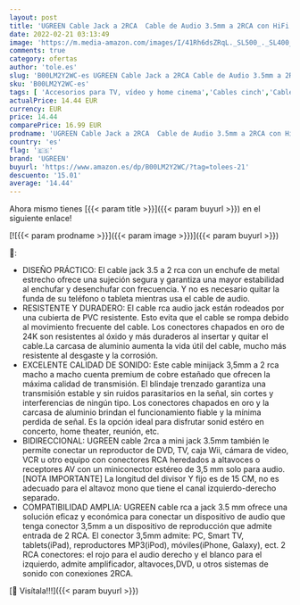 ```yaml
---
layout: post
title: 'UGREEN Cable Jack a 2RCA  Cable de Audio 3.5mm a 2RCA con HiFi Sonido  Minijack a RCA Macho Audio Estéreo Cable para Móvil  Tablet  PC  Reproductor MP3  iPod  Amplificador  Altavoz  TV  DVD  5 Metros'
date: 2022-02-21 03:13:49
image: 'https://m.media-amazon.com/images/I/41Rh6dsZRqL._SL500_._SL400_.jpg'
comments: true
category: ofertas
author: 'tole.es'
slug: 'B00LM2Y2WC-es UGREEN Cable Jack a 2RCA Cable de Audio 3.5mm a 2RCA con...'
sku: 'B00LM2Y2WC-es'
tags: [ 'Accesorios para TV, vídeo y home cinema','Cables cinch','Cables para TV, vídeo y home cinema','Electrónica','TV, vídeo y home cinema','ipod','ugreen', ]
actualPrice: 14.44 EUR
currency: EUR
price: 14.44
comparePrice: 16.99 EUR
prodname: 'UGREEN Cable Jack a 2RCA  Cable de Audio 3.5mm a 2RCA con HiFi Sonido  Minijack a RCA Macho Audio Estéreo Cable para Móvil  Tablet  PC  Reproductor MP3  iPod  Amplificador  Altavoz  TV  DVD  5 Metros'
country: 'es'
flag: '🇪🇸'
brand: 'UGREEN'
buyurl: 'https://www.amazon.es/dp/B00LM2Y2WC/?tag=tolees-21'
descuento: '15.01'
average: '14.44'
---
```


Ahora mismo tienes [{{< param title >}}]({{< param buyurl >}}) en el siguiente enlace!

[![{{< param prodname >}}]({{< param image >}})]({{< param buyurl >}})

🔎:

- DISEÑO PRÁCTICO: El cable jack 3.5 a 2 rca con un enchufe de metal estrecho ofrece una sujeción segura y garantiza una mayor estabilidad al enchufar y desenchufar con frecuencia. Y no es necesario quitar la funda de su teléfono o tableta mientras usa el cable de audio.
- RESISTENTE Y DURADERO: El cable rca audio jack están rodeados por una cubierta de PVC resistente. Esto evita que el cable se rompa debido al movimiento frecuente del cable. Los conectores chapados en oro de 24K son resistentes al óxido y más duraderos al insertar y quitar el cable.La carcasa de aluminio aumenta la vida útil del cable, mucho más resistente al desgaste y la corrosión.
- EXCELENTE CALIDAD DE SONIDO: Este cable minijack 3,5mm a 2 rca macho a macho cuenta premium de cobre estañado que ofrecen la máxima calidad de transmisión. El blindaje trenzado garantiza una transmisión estable y sin ruidos parasitarios en la señal, sin cortes y interferencias de ningún tipo. Los conectores chapados en oro y la carcasa de aluminio brindan el funcionamiento fiable y la mínima perdida de señal. Es la opción ideal para disfrutar sonid estéro en concerto, home theater, reunión, etc.
- BIDIRECCIONAL: UGREEN cable 2rca a mini jack 3.5mm también le permite conectar un reproductor de DVD, TV, caja Wii, cámara de video, VCR u otro equipo con conectores RCA heredados a altavoces o receptores AV con un miniconector estéreo de 3,5 mm solo para audio. [NOTA IMPORTANTE] La longitud del divisor Y fijo es de 15 CM, no es adecuado para el altavoz mono que tiene el canal izquierdo-derecho separado.
- COMPATIBILIDAD AMPLIA: UGREEN cable rca a jack 3.5 mm ofrece una solución eficaz y económica para conectar un dispositivo de audio que tenga conector 3,5mm a un dispositivo de reproducción que admite entrada de 2 RCA. El conector 3,5mm admite: PC, Smart TV, tablets(iPad), reproductores MP3(iPod), móviles(iPhone, Galaxy), ect. 2 RCA conectores: el rojo para el audio derecho y el blanco para el izquierdo, admite amplificador, altavoces,DVD, u otros sistemas de sonido con conexiones 2RCA.

[🛒 Visítala!!!]({{< param buyurl >}})
